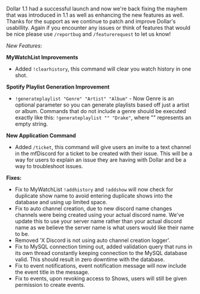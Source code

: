 Dollar 1.1 had a successful launch and now we're back fixing the mayhem that was introduced in 1.1 as well as enhancing the new features as well. Thanks for the support as we continue to patch and improve Dollar's usabillity. Again if you encounter any issues or think of features that would be nice please use `/reportbug` and `/featurerequest` to let us know!

*New Features*:

**MyWatchList Improvements**
- Added `!clearhistory`, this command will clear you watch history in one shot.

**Spotify Playlist Generation Improvement**
- `!generateplaylist "Genre" "Artist" "Album"` - Now Genre is an optional parameter so you can generate playlists based off just a artist or album. Commands that do not include a genre should be executed exactly like this: `!generateplaylist "" "Drake"`, where "" represents an empty string. 

**New Application Command**
- Added `/ticket`, this command will give users an invite to a text channel in the mfDiscord for a ticket to be created with their issue. This will be a way for users to explain an issue they are having with Dollar and be a way to troubleshoot issues.

**Fixes:**
- Fix to MyWatchList `!addhistory` and `!addshow` will now check for duplicate show name to avoid entering duplicate shows into the database and using up limited space.
- Fix to auto channel creation, due to new discord name changes channels were being created using your actual discord name. We've update this to use your server name rather than your actual discord name as we believe the server name is what users would like their name to be.
- Removed 'X Discord is not using auto channel creation logger'.
- Fix to MySQL connection timing out, added validation query that runs in its own thread constantly keeping connection to the MySQL database valid. This should result in zero downtime with the database.
- Fix to event notifications, event notification message will now include the event title in the message.
- Fix to events, upon revoking access to Shows, users will still be given permission to create events.